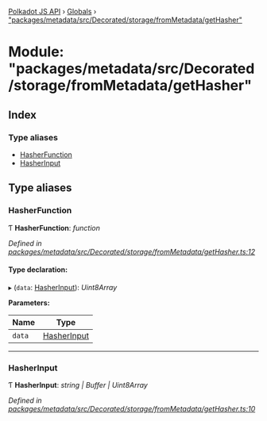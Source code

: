 [Polkadot JS API](../README.md) › [Globals](../globals.md) › ["packages/metadata/src/Decorated/storage/fromMetadata/getHasher"](_packages_metadata_src_decorated_storage_frommetadata_gethasher_.md)

# Module: "packages/metadata/src/Decorated/storage/fromMetadata/getHasher"

## Index

### Type aliases

* [HasherFunction](_packages_metadata_src_decorated_storage_frommetadata_gethasher_.md#hasherfunction)
* [HasherInput](_packages_metadata_src_decorated_storage_frommetadata_gethasher_.md#hasherinput)

## Type aliases

###  HasherFunction

Ƭ **HasherFunction**: *function*

*Defined in [packages/metadata/src/Decorated/storage/fromMetadata/getHasher.ts:12](https://github.com/polkadot-js/api/blob/1beaf9f20/packages/metadata/src/Decorated/storage/fromMetadata/getHasher.ts#L12)*

#### Type declaration:

▸ (`data`: [HasherInput](_packages_metadata_src_decorated_storage_frommetadata_gethasher_.md#hasherinput)): *Uint8Array*

**Parameters:**

Name | Type |
------ | ------ |
`data` | [HasherInput](_packages_metadata_src_decorated_storage_frommetadata_gethasher_.md#hasherinput) |

___

###  HasherInput

Ƭ **HasherInput**: *string | Buffer | Uint8Array*

*Defined in [packages/metadata/src/Decorated/storage/fromMetadata/getHasher.ts:10](https://github.com/polkadot-js/api/blob/1beaf9f20/packages/metadata/src/Decorated/storage/fromMetadata/getHasher.ts#L10)*
